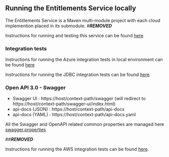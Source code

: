 ## Running the Entitlements Service locally
The Entitlements Service is a Maven multi-module project with each cloud implemention placed in its submodule.
#***REMOVED***

Instructions for running and testing this service can be found [here](./provider/entitlements-v2-aws/README.md)

### Integration tests
Instructions for running the Azure integration tests in local environment can be found [here][Azure documentation]

Instructions for running the JDBC integration tests can be found [here][JDBC documentation].

[Azure documentation]: testing/entitlements-v2-test-azure/README.md
[JDBC documentation]: provider/entitlements-v2-jdbc/README.md


### Open API 3.0 - Swagger
- Swagger UI : https://host/context-path/swagger (will redirect to https://host/context-path/swagger-ui/index.html)
- api-docs (JSON) : https://host/context-path/api-docs
- api-docs (YAML) : https://host/context-path/api-docs.yaml

All the Swagger and OpenAPI related common properties are managed here [swagger.properties](./entitlements-v2-core/src/main/resources/swagger.properties)

##***REMOVED***

Instructions for running the AWS integration tests can be found [here](./provider/entitlements-v2-aws/README.md).